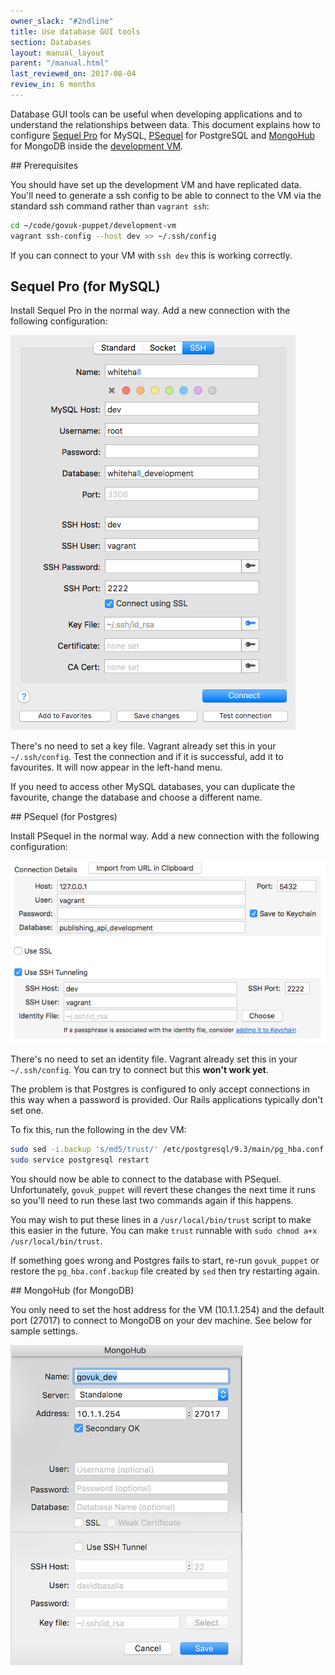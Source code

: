```yaml
---
owner_slack: "#2ndline"
title: Use database GUI tools
section: Databases
layout: manual_layout
parent: "/manual.html"
last_reviewed_on: 2017-08-04
review_in: 6 months
---
```


Database GUI tools can be useful when developing applications and to understand
the relationships between data. This document explains how to configure
[Sequel Pro](https://www.sequelpro.com/) for MySQL, [PSequel](http://www.psequel.com/)
for PostgreSQL and [MongoHub](https://github.com/jeromelebel/MongoHub-Mac) for MongoDB
inside the [development VM](https://github.com/alphagov/govuk-puppet/tree/master/development-vm).

## Prerequisites

You should have set up the development VM and have replicated data. You'll need
to generate a ssh config to be able to connect to the VM via the standard ssh
command rather than `vagrant ssh`:

```bash
cd ~/code/govuk-puppet/development-vm
vagrant ssh-config --host dev >> ~/.ssh/config
```

If you can connect to your VM with `ssh dev` this is working correctly.

## Sequel Pro (for MySQL)

Install Sequel Pro in the normal way. Add a new connection with the following
configuration:

![Sequel Pro Config](images/sequel-pro-config.png)

There's no need to set a key file. Vagrant already set this in your
`~/.ssh/config`. Test the connection and if it is successful, add it to
favourites. It will now appear in the left-hand menu.

If you need to access other MySQL databases, you can duplicate the favourite,
change the database and choose a different name.

## PSequel (for Postgres)

Install PSequel in the normal way. Add a new connection with the following
configuration:

![PSequel Config](images/psequel-config.png)

There's no need to set an identity file. Vagrant already set this in your
`~/.ssh/config`. You can try to connect but this **won't work yet**.

The problem is that Postgres is configured to only accept connections in this
way when a password is provided. Our Rails applications typically don't set one.

To fix this, run the following in the dev VM:

```bash
sudo sed -i.backup 's/md5/trust/' /etc/postgresql/9.3/main/pg_hba.conf
sudo service postgresql restart
```

You should now be able to connect to the database with PSequel. Unfortunately,
`govuk_puppet` will revert these changes the next time it runs so you'll need to
run these last two commands again if this happens.

You may wish to put these lines in a `/usr/local/bin/trust` script to make this
easier in the future.  You can make `trust` runnable with
`sudo chmod a+x /usr/local/bin/trust`.

If something goes wrong and Postgres fails to start, re-run `govuk_puppet` or
restore the `pg_hba.conf.backup` file created by `sed` then try restarting again.

## MongoHub (for MongoDB)

You only need to set the host address for the VM (10.1.1.254) and the default
port (27017) to connect to MongoDB on your dev machine. See below for sample
settings.

![MongoHub Config](images/mongohub-config.png)
